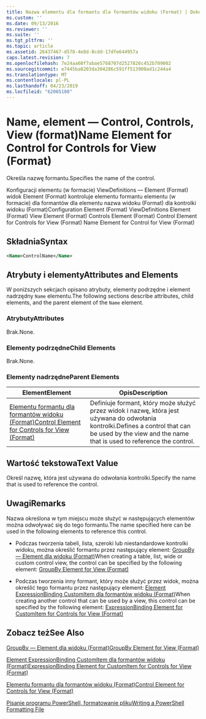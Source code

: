 ```yaml
---
title: Nazwa elementu dla formantu dla formantów widoku (Format) | Dokumentacja firmy Microsoft
ms.custom: ''
ms.date: 09/13/2016
ms.reviewer: ''
ms.suite: ''
ms.tgt_pltfrm: ''
ms.topic: article
ms.assetid: 26437467-d578-4e8d-8cdd-17dfe644957a
caps.latest.revision: 7
ms.openlocfilehash: 7e24aa60f7abae5768707d2527826c452b709002
ms.sourcegitcommit: e7445ba8203da304286c591ff513900ad1c244a4
ms.translationtype: MT
ms.contentlocale: pl-PL
ms.lasthandoff: 04/23/2019
ms.locfileid: "62065108"
---
```

# <a name="name-element-for-control-for-controls-for-view-format"></a><span data-ttu-id="ea4a5-102">Name, element — Control, Controls, View (format)</span><span class="sxs-lookup"><span data-stu-id="ea4a5-102">Name Element for Control for Controls for View (Format)</span></span>

<span data-ttu-id="ea4a5-103">Określa nazwę formantu.</span><span class="sxs-lookup"><span data-stu-id="ea4a5-103">Specifies the name of the control.</span></span>

<span data-ttu-id="ea4a5-104">Konfiguracji elementu (w formacie) ViewDefinitions — Element (Format) widok Element (Format) kontroluje elementu formantu elementu (w formacie) dla formantów dla elementu nazwa widoku (Format) dla kontrolki widoku (Format)</span><span class="sxs-lookup"><span data-stu-id="ea4a5-104">Configuration Element (Format) ViewDefinitions Element (Format) View Element (Format) Controls Element (Format) Control Element for Controls for View (Format) Name Element for Control for View (Format)</span></span>

## <a name="syntax"></a><span data-ttu-id="ea4a5-105">Składnia</span><span class="sxs-lookup"><span data-stu-id="ea4a5-105">Syntax</span></span>

```xml
<Name>ControlName</Name>
```

## <a name="attributes-and-elements"></a><span data-ttu-id="ea4a5-106">Atrybuty i elementy</span><span class="sxs-lookup"><span data-stu-id="ea4a5-106">Attributes and Elements</span></span>

<span data-ttu-id="ea4a5-107">W poniższych sekcjach opisano atrybuty, elementy podrzędne i element nadrzędny `Name` elementu.</span><span class="sxs-lookup"><span data-stu-id="ea4a5-107">The following sections describe attributes, child elements, and the parent element of the `Name` element.</span></span>

### <a name="attributes"></a><span data-ttu-id="ea4a5-108">Atrybuty</span><span class="sxs-lookup"><span data-stu-id="ea4a5-108">Attributes</span></span>

<span data-ttu-id="ea4a5-109">Brak.</span><span class="sxs-lookup"><span data-stu-id="ea4a5-109">None.</span></span>

### <a name="child-elements"></a><span data-ttu-id="ea4a5-110">Elementy podrzędne</span><span class="sxs-lookup"><span data-stu-id="ea4a5-110">Child Elements</span></span>

<span data-ttu-id="ea4a5-111">Brak.</span><span class="sxs-lookup"><span data-stu-id="ea4a5-111">None.</span></span>

### <a name="parent-elements"></a><span data-ttu-id="ea4a5-112">Elementy nadrzędne</span><span class="sxs-lookup"><span data-stu-id="ea4a5-112">Parent Elements</span></span>

|<span data-ttu-id="ea4a5-113">Element</span><span class="sxs-lookup"><span data-stu-id="ea4a5-113">Element</span></span>|<span data-ttu-id="ea4a5-114">Opis</span><span class="sxs-lookup"><span data-stu-id="ea4a5-114">Description</span></span>|
|-------------|-----------------|
|[<span data-ttu-id="ea4a5-115">Elementu formantu dla formantów widoku (Format)</span><span class="sxs-lookup"><span data-stu-id="ea4a5-115">Control Element for Controls for View (Format)</span></span>](./control-element-for-controls-for-view-format.md)|<span data-ttu-id="ea4a5-116">Definiuje formant, który może służyć przez widok i nazwę, która jest używana do odwołania kontrolki.</span><span class="sxs-lookup"><span data-stu-id="ea4a5-116">Defines a control that can be used by the view and the name that is used to reference the control.</span></span>|

## <a name="text-value"></a><span data-ttu-id="ea4a5-117">Wartość tekstowa</span><span class="sxs-lookup"><span data-stu-id="ea4a5-117">Text Value</span></span>

<span data-ttu-id="ea4a5-118">Określ nazwę, która jest używana do odwołania kontrolki.</span><span class="sxs-lookup"><span data-stu-id="ea4a5-118">Specify the name that is used to reference the control.</span></span>

## <a name="remarks"></a><span data-ttu-id="ea4a5-119">Uwagi</span><span class="sxs-lookup"><span data-stu-id="ea4a5-119">Remarks</span></span>

<span data-ttu-id="ea4a5-120">Nazwa określona w tym miejscu może służyć w następujących elementów można odwoływać się do tego formantu.</span><span class="sxs-lookup"><span data-stu-id="ea4a5-120">The name specified here can be used in the following elements to reference this control.</span></span>

- <span data-ttu-id="ea4a5-121">Podczas tworzenia tabeli, lista, szeroki lub niestandardowe kontrolki widoku, można określić formantu przez następujący element: [GroupBy — Element dla widoku (Format)](./groupby-element-for-view-format.md)</span><span class="sxs-lookup"><span data-stu-id="ea4a5-121">When creating a table, list, wide or custom control view, the control can be specified by the following element: [GroupBy Element for View (Format)](./groupby-element-for-view-format.md)</span></span>

- <span data-ttu-id="ea4a5-122">Podczas tworzenia inny formant, który może służyć przez widok, można określić tego formantu przez następujący element: [Element ExpressionBinding CustomItem dla formantów widoku (Format)](./expressionbinding-element-for-customitem-for-controls-for-view-format.md)</span><span class="sxs-lookup"><span data-stu-id="ea4a5-122">When creating another control that can be used by a view, this control can be specified by the following element: [ExpressionBinding Element for CustomItem for Controls for View (Format)](./expressionbinding-element-for-customitem-for-controls-for-view-format.md)</span></span>

## <a name="see-also"></a><span data-ttu-id="ea4a5-123">Zobacz też</span><span class="sxs-lookup"><span data-stu-id="ea4a5-123">See Also</span></span>

[<span data-ttu-id="ea4a5-124">GroupBy — Element dla widoku (Format)</span><span class="sxs-lookup"><span data-stu-id="ea4a5-124">GroupBy Element for View (Format)</span></span>](./groupby-element-for-view-format.md)

[<span data-ttu-id="ea4a5-125">Element ExpressionBinding CustomItem dla formantów widoku (Format)</span><span class="sxs-lookup"><span data-stu-id="ea4a5-125">ExpressionBinding Element for CustomItem for Controls for View (Format)</span></span>](./expressionbinding-element-for-customitem-for-controls-for-view-format.md)

[<span data-ttu-id="ea4a5-126">Elementu formantu dla formantów widoku (Format)</span><span class="sxs-lookup"><span data-stu-id="ea4a5-126">Control Element for Controls for View (Format)</span></span>](./control-element-for-controls-for-view-format.md)

[<span data-ttu-id="ea4a5-127">Pisanie programu PowerShell, formatowanie pliku</span><span class="sxs-lookup"><span data-stu-id="ea4a5-127">Writing a PowerShell Formatting File</span></span>](./writing-a-powershell-formatting-file.md)
